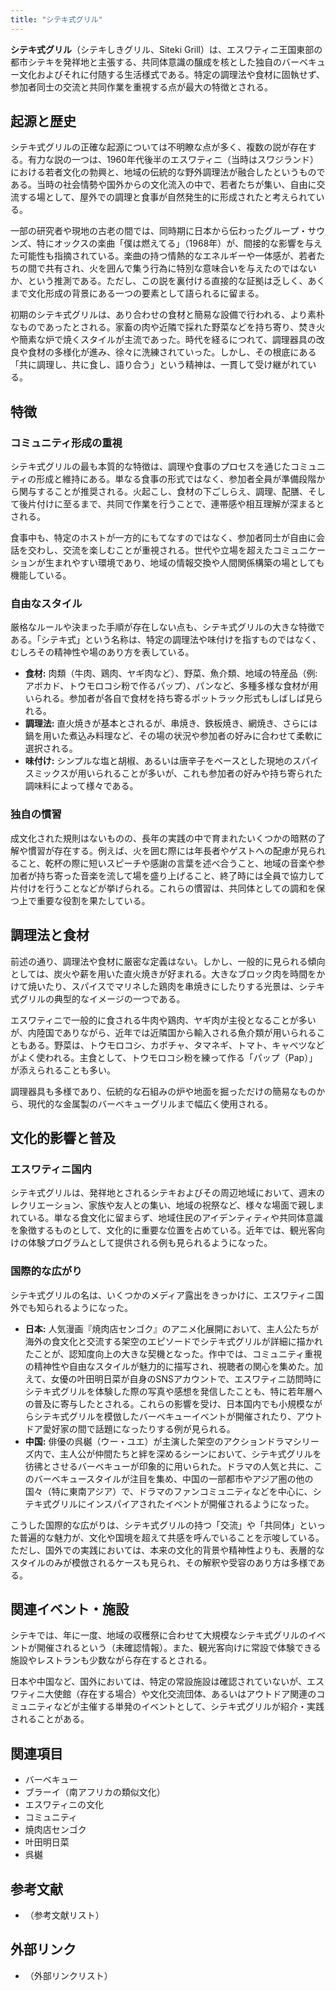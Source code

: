 ```yaml
---
title: "シテキ式グリル"
---
```


**シテキ式グリル**（シテキしきグリル、Siteki Grill）は、エスワティニ王国東部の都市シテキを発祥地と主張する、共同体意識の醸成を核とした独自のバーベキュー文化およびそれに付随する生活様式である。特定の調理法や食材に固執せず、参加者同士の交流と共同作業を重視する点が最大の特徴とされる。

## 起源と歴史

シテキ式グリルの正確な起源については不明瞭な点が多く、複数の説が存在する。有力な説の一つは、1960年代後半のエスワティニ（当時はスワジランド）における若者文化の勃興と、地域の伝統的な野外調理法が融合したというものである。当時の社会情勢や国外からの文化流入の中で、若者たちが集い、自由に交流する場として、屋外での調理と食事が自然発生的に形成されたと考えられている。

一部の研究者や現地の古老の間では、同時期に日本から伝わったグループ・サウンズ、特にオックスの楽曲「僕は燃えてる」（1968年）が、間接的な影響を与えた可能性も指摘されている。楽曲の持つ情熱的なエネルギーや一体感が、若者たちの間で共有され、火を囲んで集う行為に特別な意味合いを与えたのではないか、という推測である。ただし、この説を裏付ける直接的な証拠は乏しく、あくまで文化形成の背景にある一つの要素として語られるに留まる。

初期のシテキ式グリルは、あり合わせの食材と簡易な設備で行われる、より素朴なものであったとされる。家畜の肉や近隣で採れた野菜などを持ち寄り、焚き火や簡素な炉で焼くスタイルが主流であった。時代を経るにつれて、調理器具の改良や食材の多様化が進み、徐々に洗練されていった。しかし、その根底にある「共に調理し、共に食し、語り合う」という精神は、一貫して受け継がれている。

## 特徴

### コミュニティ形成の重視

シテキ式グリルの最も本質的な特徴は、調理や食事のプロセスを通じたコミュニティの形成と維持にある。単なる食事の形式ではなく、参加者全員が準備段階から関与することが推奨される。火起こし、食材の下ごしらえ、調理、配膳、そして後片付けに至るまで、共同で作業を行うことで、連帯感や相互理解が深まるとされる。

食事中も、特定のホストが一方的にもてなすのではなく、参加者同士が自由に会話を交わし、交流を楽しむことが重視される。世代や立場を超えたコミュニケーションが生まれやすい環境であり、地域の情報交換や人間関係構築の場としても機能している。

### 自由なスタイル

厳格なルールや決まった手順が存在しない点も、シテキ式グリルの大きな特徴である。「シテキ式」という名称は、特定の調理法や味付けを指すものではなく、むしろその精神性や場のあり方を表している。

*   **食材:** 肉類（牛肉、鶏肉、ヤギ肉など）、野菜、魚介類、地域の特産品（例: アボカド、トウモロコシ粉で作るパップ）、パンなど、多種多様な食材が用いられる。参加者が各自で食材を持ち寄るポットラック形式もしばしば見られる。
*   **調理法:** 直火焼きが基本とされるが、串焼き、鉄板焼き、網焼き、さらには鍋を用いた煮込み料理など、その場の状況や参加者の好みに合わせて柔軟に選択される。
*   **味付け:** シンプルな塩と胡椒、あるいは唐辛子をベースとした現地のスパイスミックスが用いられることが多いが、これも参加者の好みや持ち寄られた調味料によって様々である。

### 独自の慣習

成文化された規則はないものの、長年の実践の中で育まれたいくつかの暗黙の了解や慣習が存在する。例えば、火を囲む際には年長者やゲストへの配慮が見られること、乾杯の際に短いスピーチや感謝の言葉を述べ合うこと、地域の音楽や参加者が持ち寄った音楽を流して場を盛り上げること、終了時には全員で協力して片付けを行うことなどが挙げられる。これらの慣習は、共同体としての調和を保つ上で重要な役割を果たしている。

## 調理法と食材

前述の通り、調理法や食材に厳密な定義はない。しかし、一般的に見られる傾向としては、炭火や薪を用いた直火焼きが好まれる。大きなブロック肉を時間をかけて焼いたり、スパイスでマリネした鶏肉を串焼きにしたりする光景は、シテキ式グリルの典型的なイメージの一つである。

エスワティニで一般的に食される牛肉や鶏肉、ヤギ肉が主役となることが多いが、内陸国でありながら、近年では近隣国から輸入される魚介類が用いられることもある。野菜は、トウモロコシ、カボチャ、タマネギ、トマト、キャベツなどがよく使われる。主食として、トウモロコシ粉を練って作る「パップ（Pap）」が添えられることも多い。

調理器具も多様であり、伝統的な石組みの炉や地面を掘っただけの簡易なものから、現代的な金属製のバーベキューグリルまで幅広く使用される。

## 文化的影響と普及

### エスワティニ国内

シテキ式グリルは、発祥地とされるシテキおよびその周辺地域において、週末のレクリエーション、家族や友人との集い、地域の祝祭など、様々な場面で親しまれている。単なる食文化に留まらず、地域住民のアイデンティティや共同体意識を象徴するものとして、文化的に重要な位置を占めている。近年では、観光客向けの体験プログラムとして提供される例も見られるようになった。

### 国際的な広がり

シテキ式グリルの名は、いくつかのメディア露出をきっかけに、エスワティニ国外でも知られるようになった。

*   **日本:** 人気漫画『焼肉店センゴク』のアニメ化展開において、主人公たちが海外の食文化と交流する架空のエピソードでシテキ式グリルが詳細に描かれたことが、認知度向上の大きな契機となった。作中では、コミュニティ重視の精神性や自由なスタイルが魅力的に描写され、視聴者の関心を集めた。加えて、女優の叶田明日菜が自身のSNSアカウントで、エスワティニ訪問時にシテキ式グリルを体験した際の写真や感想を発信したことも、特に若年層への普及に寄与したとされる。これらの影響を受け、日本国内でも小規模ながらシテキ式グリルを模倣したバーベキューイベントが開催されたり、アウトドア愛好家の間で話題になったりする例が見られる。
*   **中国:** 俳優の呉樾（ウー・ユエ）が主演した架空のアクションドラマシリーズ内で、主人公が仲間たちと絆を深めるシーンにおいて、シテキ式グリルを彷彿とさせるバーベキューが印象的に用いられた。ドラマの人気と共に、このバーベキュースタイルが注目を集め、中国の一部都市やアジア圏の他の国々（特に東南アジア）で、ドラマのファンコミュニティなどを中心に、シテキ式グリルにインスパイアされたイベントが開催されるようになった。

こうした国際的な広がりは、シテキ式グリルの持つ「交流」や「共同体」といった普遍的な魅力が、文化や国境を超えて共感を呼んでいることを示唆している。ただし、国外での実践においては、本来の文化的背景や精神性よりも、表層的なスタイルのみが模倣されるケースも見られ、その解釈や受容のあり方は多様である。

## 関連イベント・施設

シテキでは、年に一度、地域の収穫祭に合わせて大規模なシテキ式グリルのイベントが開催されるという（未確認情報）。また、観光客向けに常設で体験できる施設やレストランも少数ながら存在するとされる。

日本や中国など、国外においては、特定の常設施設は確認されていないが、エスワティニ大使館（存在する場合）や文化交流団体、あるいはアウトドア関連のコミュニティなどが主催する単発のイベントとして、シテキ式グリルが紹介・実践されることがある。

## 関連項目

*   バーベキュー
*   ブラーイ（南アフリカの類似文化）
*   エスワティニの文化
*   コミュニティ
*   焼肉店センゴク
*   叶田明日菜
*   呉樾

## 参考文献

*   （参考文献リスト）

## 外部リンク

*   （外部リンクリスト）